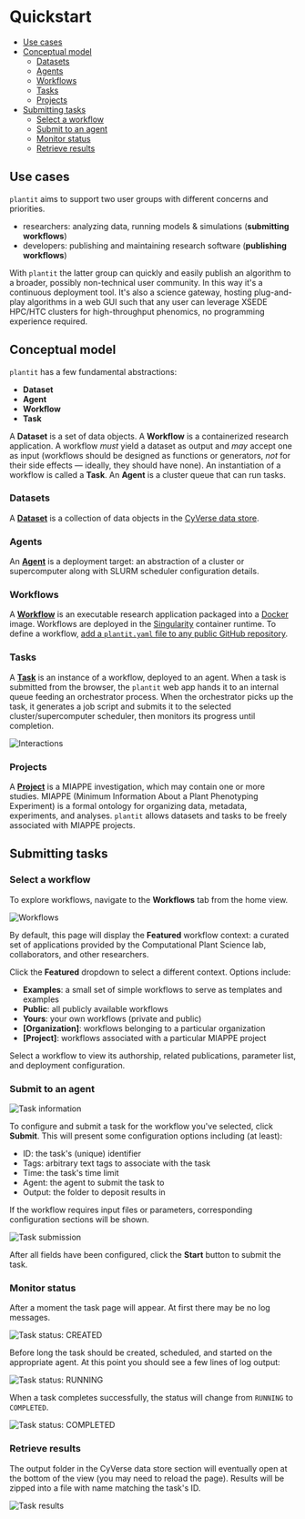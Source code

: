 # Quickstart

<!-- START doctoc generated TOC please keep comment here to allow auto update -->
<!-- DON'T EDIT THIS SECTION, INSTEAD RE-RUN doctoc TO UPDATE -->


- [Use cases](#use-cases)
- [Conceptual model](#conceptual-model)
  - [Datasets](#datasets)
  - [Agents](#agents)
  - [Workflows](#workflows)
  - [Tasks](#tasks)
  - [Projects](#projects)
- [Submitting tasks](#submitting-tasks)
  - [Select a workflow](#select-a-workflow)
  - [Submit to an agent](#submit-to-an-agent)
  - [Monitor status](#monitor-status)
  - [Retrieve results](#retrieve-results)

<!-- END doctoc generated TOC please keep comment here to allow auto update -->

## Use cases

`plantit` aims to support two user groups with different concerns and priorities.

- researchers: analyzing data, running models & simulations (**submitting workflows**)
- developers: publishing and maintaining research software (**publishing workflows**)

With `plantit` the latter group can quickly and easily publish an algorithm to a broader, possibly non-technical user community. In this way it's a continuous deployment tool. It's also a science gateway, hosting plug-and-play algorithms in a web GUI such that any user can leverage XSEDE HPC/HTC clusters for high-throughput phenomics, no programming experience required.

## Conceptual model

`plantit` has a few fundamental abstractions:

- <i class="fas fa-database fa-1x fa-fw"></i> **Dataset**
- <i class="fas fa-server fa-1x fa-fw"></i> **Agent**
- <i class="fas fa-stream fa-1x fa-fw"></i> **Workflow**
- <i class="fas fa-tasks fa-1x fa-fw"></i> **Task**

A <i class="fas fa-database fa-1x fa-fw"></i> **Dataset** is a set of data objects. A <i class="fas fa-stream fa-1x fa-fw"></i> **Workflow** is a containerized research application. A workflow *must* yield a dataset as output and *may* accept one as input (workflows should be designed as functions or generators, *not* for their side effects &mdash; ideally, they should have none). An instantiation of a workflow is called a <i class="fas fa-tasks fa-1x fa-fw"></i> **Task**. An <i class="fas fa-server fa-1x fa-fw"></i> **Agent** is a cluster queue that can run tasks.

### Datasets

A <i class="fas fa-database fa-1x fa-fw"></i> [**Dataset**](../concepts/datasets.md) is a collection of data objects in the [CyVerse data store](https://cyverse.org/data-store). 

### Agents

An <i class="fas fa-server fa-1x fa-fw"></i> [**Agent**](../concepts/agents.md) is a deployment target: an abstraction of a cluster or supercomputer along with SLURM scheduler configuration details.

### Workflows

A <i class="fas fa-stream fa-1x fa-fw"></i> [**Workflow**](../concepts/workflows.md) is an executable research application packaged into a [Docker](https://www.docker.com/) image. Workflows are deployed in the [Singularity](https://sylabs.io/singularity/) container runtime. To define a workflow, [add a `plantit.yaml` file to any public GitHub repository](../concepts/workflows.md).

### Tasks

A <i class="fas fa-tasks fa-1x fa-fw"></i> [**Task**](../concepts/tasks.md) is an instance of a workflow, deployed to an agent. When a task is submitted from the browser, the `plantit` web app hands it to an internal queue feeding an orchestrator process. When the orchestrator picks up the task, it generates a job script and submits it to the selected cluster/supercomputer scheduler, then monitors its progress until completion.

![Interactions](../../media/cycle.jpg)

### Projects

A <i class="fas fa-seedling fa-1x fa-fw"></i> [**Project**](../concepts/projects.md) is a MIAPPE investigation, which may contain one or more studies. MIAPPE (Minimum Information About a Plant Phenotyping Experiment) is a formal ontology for organizing data, metadata, experiments, and analyses. `plantit` allows datasets and tasks to be freely associated with MIAPPE projects.

## Submitting tasks

### Select a workflow

To explore workflows, navigate to the <i class="fas fa-stream fa-1x fa-fw"></i> **Workflows** tab from the home view.

![Workflows](../../media/workflows.png)

By default, this page will display the <i class="fas fa-certificate fa-1x fa-fw"></i> **Featured** workflow context: a curated set of applications provided by the Computational Plant Science lab, collaborators, and other researchers. 

Click the <i class="fas fa-certificate fa-1x fa-fw"></i> **Featured** dropdown to select a different context. Options include:

- <i class="fas fa-pin fa-1x fa-fw"></i> **Examples**: a small set of simple workflows to serve as templates and examples
- <i class="fas fa-users fa-1x fa-fw"></i> **Public**: all publicly available workflows
- <i class="fas fa-user fa-1x fa-fw"></i> **Yours**: your own workflows (private and public)
- <i class="fas fa-building fa-1x fa-fw"></i> **[Organization]**: workflows belonging to a particular organization
- <i class="fas fa-sprout fa-1x fa-fw"></i> **[Project]**: workflows associated with a particular MIAPPE project

Select a workflow to view its authorship, related publications, parameter list, and deployment configuration.

### Submit to an agent

![Task information](../../media/workflow_info.png)

To configure and submit a task for the workflow you've selected, click <i class="fas fa-terminal fa-1x fa-fw"></i> **Submit**. This will present some configuration options including (at least):

- ID: the task's (unique) identifier
- Tags: arbitrary text tags to associate with the task
- Time: the task's time limit
- Agent: the agent to submit the task to
- Output: the folder to deposit results in

If the workflow requires input files or parameters, corresponding configuration sections will be shown.

![Task submission](../../media/workflow_submit.png)

After all fields have been configured, click the <i class="fas fa-angle-right fa-1x fa-fw"></i> **Start** button to submit the task.

### Monitor status

After a moment the task page will appear. At first there may be no log messages.

![Task status: `CREATED`](../../media/task_created.png)

Before long the task should be created, scheduled, and started on the appropriate agent. At this point you should see a few lines of log output:

![Task status: `RUNNING`](../../media/task_running.png)

When a task completes successfully, the status will change from `RUNNING` to `COMPLETED`.

![Task status: `COMPLETED`](../../media/task_completed.png)

### Retrieve results

The output folder in the CyVerse data store section will eventually open at the bottom of the view (you may need to reload the page). Results will be zipped into a file with name matching the task's ID.

![Task results](../../media/task_results.png)
